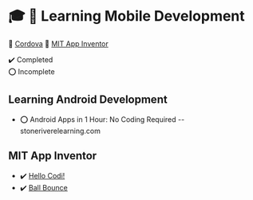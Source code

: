 # :mortar_board: :iphone: Learning Mobile Development

:link: [Cordova](https://cordova.apache.org/)
:link: [MIT App Inventor](http://appinventor.mit.edu/)

:heavy_check_mark: Completed  
:o: Incomplete

## Learning Android Development

- :o: Android Apps in 1 Hour: No Coding Required -- stoneriverelearning.com

## MIT App Inventor

- :heavy_check_mark: [Hello Codi!](http://appinventor.mit.edu/explore/ai2/hello-codi.html)
- :heavy_check_mark: [Ball Bounce](http://appinventor.mit.edu/explore/sites/all/files/hourofcode/BallBounceTutorial.pdf)

